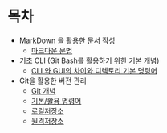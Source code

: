 # 목차

- MarkDown 을 활용한 문서 작성
  - [마크다운 문법](https://github.com/OIIUOI/TIL/blob/master/220705/markdown.md)
- 기초 CLI (Git Bash를 활용하기 위한 기본 개념)
  - [CLI 와 GUI의 차이와 디렉토리 기본 명령어](https://github.com/OIIUOI/TIL/blob/master/220705/CLI_directoryI.md)
- Git을 활용한 버전 관리
  - [Git 개념](https://github.com/OIIUOI/TIL/blob/master/220706/Git%20_Github.md)
  - [기본/활용 명령어](https://github.com/OIIUOI/TIL/blob/master/220706/Git%20_Github.md)
  - [로컬저장소](https://github.com/OIIUOI/TIL/blob/master/220706/Git%20_Github.md)
  - [원격저장소](https://github.com/OIIUOI/TIL/blob/master/220706/Git%20_Github.md)